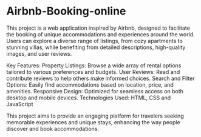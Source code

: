 # Airbnb-Booking-online
This project is a web application inspired by Airbnb, designed to facilitate the booking of unique accommodations and experiences around the world. Users can explore a diverse range of listings, from cozy apartments to stunning villas, while benefiting from detailed descriptions, high-quality images, and user reviews.

Key Features:
Property Listings: Browse a wide array of rental options tailored to various preferences and budgets.
User Reviews: Read and contribute reviews to help others make informed choices.
Search and Filter Options: Easily find accommodations based on location, price, and amenities.
Responsive Design: Optimized for seamless access on both desktop and mobile devices.
Technologies Used:
HTML, CSS and JavaScript

This project aims to provide an engaging platform for travelers seeking memorable experiences and unique stays, enhancing the way people discover and book accommodations.
